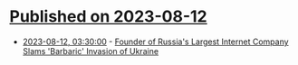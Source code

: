 # [Published on 2023-08-12](index.md)

* [2023-08-12, 03:30:00](https://tech.slashdot.org/story/23/08/11/2150207/founder-of-russias-largest-internet-company-slams-barbaric-invasion-of-ukraine?utm_source=rss1.0mainlinkanon&utm_medium=feed) - [Founder of Russia's Largest Internet Company Slams 'Barbaric' Invasion of Ukraine](https://tech.slashdot.org/story/23/08/11/2150207/founder-of-russias-largest-internet-company-slams-barbaric-invasion-of-ukraine?utm_source=rss1.0mainlinkanon&utm_medium=feed)
